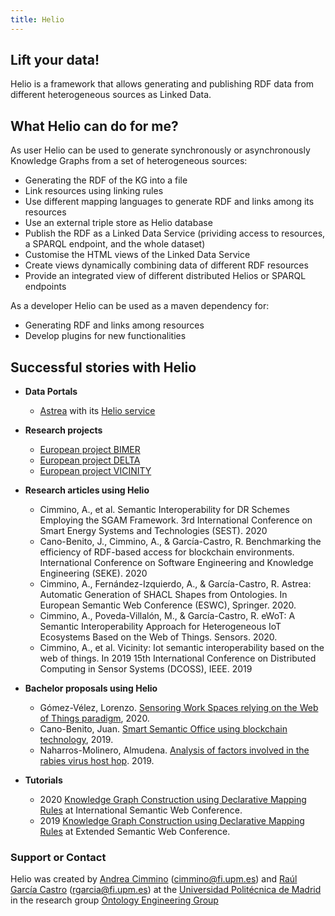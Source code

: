 ```yaml
---
title: Helio
---
```


## Lift your data!

Helio is a framework that allows generating and publishing RDF data from different heterogeneous sources as Linked Data. 

## What Helio can do for me?

As user Helio can be used to generate synchronously or asynchronously Knowledge Graphs from a set of heterogeneous sources:
* Generating the RDF of the KG into a file
* Link resources using linking rules
* Use different mapping languages to generate RDF and links among its resources
* Use an external triple store as Helio database
* Publish the RDF as a Linked Data Service (prividing access to resources, a SPARQL endpoint, and the whole dataset)
* Customise the HTML views of the Linked Data Service
* Create views dynamically combining data of different RDF resources
* Provide an integrated view of different distributed Helios or SPARQL endpoints

As a developer Helio can be used as a maven dependency for:
* Generating RDF and links among resources
* Develop plugins for new functionalities

## Successful stories with Helio

* **Data Portals**
  - [Astrea](https://astrea.linkeddata.es/) with its [Helio service](https://astrea.helio.linkeddata.es/)
  
  
* **Research projects**
  - [European project BIMER](2019-2022) 
  - [European project DELTA](2019-2021) 
  - [European project VICINITY](2016-2019) 


* **Research articles using Helio**
  - Cimmino, A., et al. Semantic Interoperability for DR Schemes Employing the SGAM Framework. 3rd International Conference on Smart Energy Systems and Technologies (SEST). 2020
  - Cano-Benito, J., Cimmino, A., & García-Castro, R. Benchmarking the efficiency of RDF-based access for blockchain environments. International Conference on Software Engineering and Knowledge Engineering (SEKE). 2020
  - Cimmino, A., Fernández-Izquierdo, A., & García-Castro, R. Astrea: Automatic Generation of SHACL Shapes from Ontologies. In European Semantic Web Conference (ESWC), Springer. 2020.
  - Cimmino, A., Poveda-Villalón, M., & García-Castro, R. eWoT: A Semantic Interoperability Approach for Heterogeneous IoT Ecosystems Based on the Web of Things. Sensors. 2020.
  - Cimmino, A., et al. Vicinity: Iot semantic interoperability based on the web of things. In 2019 15th International Conference on Distributed Computing in Sensor Systems (DCOSS), IEEE. 2019


* **Bachelor proposals using Helio**
  - Gómez-Vélez, Lorenzo. [Sensoring Work Spaces relying on the Web of Things paradigm](http://oa.upm.es/58136/), 2020. 
  - Cano-Benito, Juan. [Smart Semantic Office using blockchain technology](http://oa.upm.es/55994/), 2019. 
  - Naharros-Molinero, Almudena. [Analysis of factors involved in the rabies virus host hop](http://oa.upm.es/57068/). 2019. 


* **Tutorials**
  - 2020 [Knowledge Graph Construction using Declarative Mapping Rules](https://iswc2020.semanticweb.org/program/tutorials/) at International Semantic Web Conference. 
  - 2019 [Knowledge Graph Construction using Declarative Mapping Rules](https://2019.eswc-conferences.org/tutorials-workshops/) at Extended Semantic Web Conference. 

### Support or Contact

Helio was created by [Andrea Cimmino](https://scholar.google.es/citations?user=_6U9WMcAAAAJ&hl=es&oi=ao) (cimmino@fi.upm.es) and [Raúl García Castro](http://garcia-castro.com/) (rgarcia@fi.upm.es) at the [Universidad Politécnica de Madrid](https://www.upm.es/) in the research group [Ontology Engineering Group](https://www.oeg-upm.net/)
